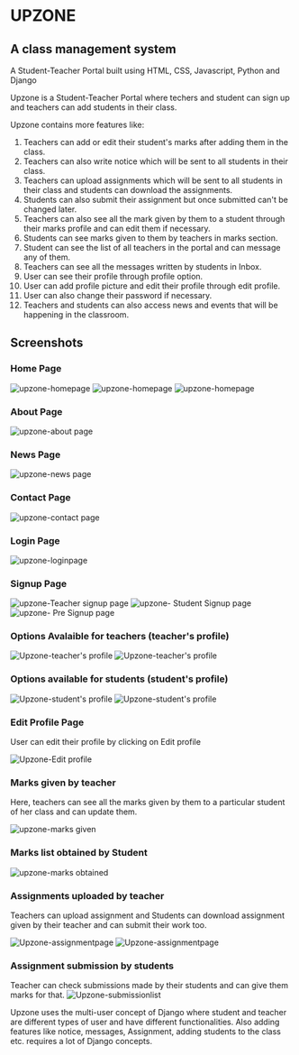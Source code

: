 # UPZONE 
## A class management system
A Student-Teacher Portal built using HTML, CSS, Javascript, Python and Django

Upzone is a Student-Teacher Portal where techers and student can sign up and teachers can add students in their class.

Upzone contains more features like:
1. Teachers can add or edit their student's marks after adding them in the class.
2. Teachers can also write notice which will be sent to all students in their class.
3. Teachers can upload assignments which will be sent to all students in their class and students can download the assignments.
4. Students can also submit their assignment but once submitted can't be changed later.
5. Teachers can also see all the mark given by them to a student through their marks profile and can edit them if necessary.
6. Students can see marks given to them by teachers in marks section.
7. Student can see the list of all teachers in the portal and can message any of them.
8. Teachers can see all the messages written by students in Inbox.
9. User can see their profile through profile option.
10. User can add profile picture and edit their profile through edit profile.
11. User can also change their password if necessary.
12. Teachers and students can also access news and events that will be happening in the classroom.

## Screenshots

### Home Page

![upzone-homepage](portfolio_project\static\images\home1.jpeg)
![upzone-homepage](portfolio_project\static\images\home2.jpeg)
![upzone-homepage](portfolio_project\static\images\home3.jpeg)

### About Page

![upzone-about page](portfolio_project\static\images\aboutpage.jpeg)

### News Page

![upzone-news page](portfolio_project\static\images\newspage.jpeg)

### Contact Page

![upzone-contact page](portfolio_project\static\images\contactpage.jpeg)

### Login Page

![upzone-loginpage](portfolio_project\static\images\loginpage.jpeg)

### Signup Page
![upzone-Teacher signup page](portfolio_project\static\images\teachersignup.jpeg)
![upzone- Student Signup page](portfolio_project\static\images\studentsignup.jpeg)
![upzone- Pre Signup page](portfolio_project\static\images\presignuppage.jpeg)



### Options Avalaible for teachers (teacher's profile)

![Upzone-teacher's profile](portfolio_project\static\images\teacherprofile1.jpeg)
![Upzone-teacher's profile](portfolio_project\static\images\teacherprofile2.jpeg)

### Options available for students (student's profile)

![Upzone-student's profile](portfolio_project\static\images\studentprofile1.jpeg)
![Upzone-student's profile](portfolio_project\static\images\studentprofile2.jpeg)

### Edit Profile Page
User can edit their profile by clicking on Edit profile

![Upzone-Edit profile](portfolio_project\static\images\profileupdate.jpeg)

### Marks given by teacher
Here, teachers can see all the marks given by them to a particular student of her class and can update them.

![upzone-marks given](portfolio_project\static\images\teacherupdatescoreboard.jpeg)

### Marks list obtained by Student

![upzone-marks obtained](portfolio_project\static\images\studentscoreboard.jpeg)

### Assignments uploaded by teacher
Teachers can upload assignment and Students can download assignment given by their teacher and can submit their work too.

![Upzone-assignmentpage](portfolio_project\static\images\teacheruploadtaskimage.jpeg)
![Upzone-assignmentpage](portfolio_project\static\images\studentsubmittask.jpeg)

### Assignment submission by students
Teacher can check submissions made by their students  and can give them marks for that.
![Upzone-submissionlist](portfolio_project/portfolio_project\static\images\teacherupdatescoreboard.jpeg)

Upzone uses the multi-user concept of Django where student and teacher are different types of user and have different functionalities.
Also adding features like notice, messages, Assignment, adding students to the class etc. requires a lot of Django concepts.

